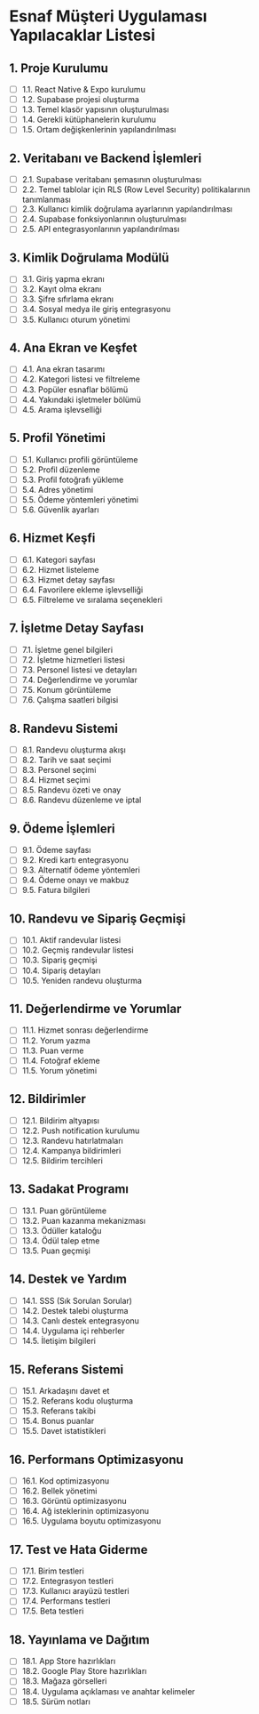 # Esnaf Müşteri Uygulaması Yapılacaklar Listesi

## 1. Proje Kurulumu
- [ ] 1.1. React Native & Expo kurulumu
- [ ] 1.2. Supabase projesi oluşturma
- [ ] 1.3. Temel klasör yapısının oluşturulması
- [ ] 1.4. Gerekli kütüphanelerin kurulumu
- [ ] 1.5. Ortam değişkenlerinin yapılandırılması

## 2. Veritabanı ve Backend İşlemleri
- [ ] 2.1. Supabase veritabanı şemasının oluşturulması
- [ ] 2.2. Temel tablolar için RLS (Row Level Security) politikalarının tanımlanması
- [ ] 2.3. Kullanıcı kimlik doğrulama ayarlarının yapılandırılması
- [ ] 2.4. Supabase fonksiyonlarının oluşturulması
- [ ] 2.5. API entegrasyonlarının yapılandırılması

## 3. Kimlik Doğrulama Modülü
- [ ] 3.1. Giriş yapma ekranı
- [ ] 3.2. Kayıt olma ekranı 
- [ ] 3.3. Şifre sıfırlama ekranı
- [ ] 3.4. Sosyal medya ile giriş entegrasyonu
- [ ] 3.5. Kullanıcı oturum yönetimi

## 4. Ana Ekran ve Keşfet
- [ ] 4.1. Ana ekran tasarımı
- [ ] 4.2. Kategori listesi ve filtreleme
- [ ] 4.3. Popüler esnaflar bölümü
- [ ] 4.4. Yakındaki işletmeler bölümü
- [ ] 4.5. Arama işlevselliği

## 5. Profil Yönetimi
- [ ] 5.1. Kullanıcı profili görüntüleme 
- [ ] 5.2. Profil düzenleme
- [ ] 5.3. Profil fotoğrafı yükleme
- [ ] 5.4. Adres yönetimi
- [ ] 5.5. Ödeme yöntemleri yönetimi
- [ ] 5.6. Güvenlik ayarları

## 6. Hizmet Keşfi
- [ ] 6.1. Kategori sayfası
- [ ] 6.2. Hizmet listeleme
- [ ] 6.3. Hizmet detay sayfası
- [ ] 6.4. Favorilere ekleme işlevselliği
- [ ] 6.5. Filtreleme ve sıralama seçenekleri

## 7. İşletme Detay Sayfası
- [ ] 7.1. İşletme genel bilgileri
- [ ] 7.2. İşletme hizmetleri listesi
- [ ] 7.3. Personel listesi ve detayları
- [ ] 7.4. Değerlendirme ve yorumlar
- [ ] 7.5. Konum görüntüleme
- [ ] 7.6. Çalışma saatleri bilgisi

## 8. Randevu Sistemi
- [ ] 8.1. Randevu oluşturma akışı
- [ ] 8.2. Tarih ve saat seçimi
- [ ] 8.3. Personel seçimi
- [ ] 8.4. Hizmet seçimi
- [ ] 8.5. Randevu özeti ve onay
- [ ] 8.6. Randevu düzenleme ve iptal

## 9. Ödeme İşlemleri
- [ ] 9.1. Ödeme sayfası
- [ ] 9.2. Kredi kartı entegrasyonu
- [ ] 9.3. Alternatif ödeme yöntemleri
- [ ] 9.4. Ödeme onayı ve makbuz
- [ ] 9.5. Fatura bilgileri

## 10. Randevu ve Sipariş Geçmişi
- [ ] 10.1. Aktif randevular listesi
- [ ] 10.2. Geçmiş randevular listesi
- [ ] 10.3. Sipariş geçmişi
- [ ] 10.4. Sipariş detayları
- [ ] 10.5. Yeniden randevu oluşturma

## 11. Değerlendirme ve Yorumlar
- [ ] 11.1. Hizmet sonrası değerlendirme
- [ ] 11.2. Yorum yazma
- [ ] 11.3. Puan verme
- [ ] 11.4. Fotoğraf ekleme
- [ ] 11.5. Yorum yönetimi

## 12. Bildirimler
- [ ] 12.1. Bildirim altyapısı
- [ ] 12.2. Push notification kurulumu
- [ ] 12.3. Randevu hatırlatmaları
- [ ] 12.4. Kampanya bildirimleri
- [ ] 12.5. Bildirim tercihleri

## 13. Sadakat Programı
- [ ] 13.1. Puan görüntüleme
- [ ] 13.2. Puan kazanma mekanizması
- [ ] 13.3. Ödüller kataloğu
- [ ] 13.4. Ödül talep etme
- [ ] 13.5. Puan geçmişi

## 14. Destek ve Yardım
- [ ] 14.1. SSS (Sık Sorulan Sorular)
- [ ] 14.2. Destek talebi oluşturma
- [ ] 14.3. Canlı destek entegrasyonu
- [ ] 14.4. Uygulama içi rehberler
- [ ] 14.5. İletişim bilgileri

## 15. Referans Sistemi
- [ ] 15.1. Arkadaşını davet et
- [ ] 15.2. Referans kodu oluşturma
- [ ] 15.3. Referans takibi
- [ ] 15.4. Bonus puanlar
- [ ] 15.5. Davet istatistikleri

## 16. Performans Optimizasyonu
- [ ] 16.1. Kod optimizasyonu
- [ ] 16.2. Bellek yönetimi
- [ ] 16.3. Görüntü optimizasyonu
- [ ] 16.4. Ağ isteklerinin optimizasyonu
- [ ] 16.5. Uygulama boyutu optimizasyonu

## 17. Test ve Hata Giderme
- [ ] 17.1. Birim testleri
- [ ] 17.2. Entegrasyon testleri
- [ ] 17.3. Kullanıcı arayüzü testleri
- [ ] 17.4. Performans testleri
- [ ] 17.5. Beta testleri

## 18. Yayınlama ve Dağıtım
- [ ] 18.1. App Store hazırlıkları
- [ ] 18.2. Google Play Store hazırlıkları
- [ ] 18.3. Mağaza görselleri
- [ ] 18.4. Uygulama açıklaması ve anahtar kelimeler
- [ ] 18.5. Sürüm notları 